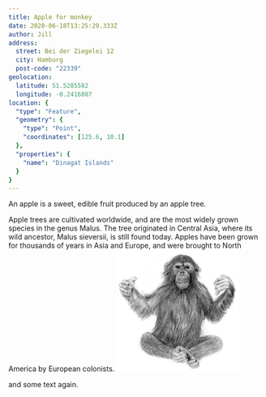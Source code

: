 ```yaml
---
title: Apple for monkey
date: 2020-06-18T13:25:29.333Z
author: Jill
address:
  street: Bei der Ziegelei 12
  city: Hamburg
  post-code: "22339"
geolocation:
  latitude: 51.5285582
  longitude: -0.2416807
location: {
  "type": "Feature",
  "geometry": {
    "type": "Point",
    "coordinates": [125.6, 10.1]
  },
  "properties": {
    "name": "Dinagat Islands"
  }
}
---
```

An apple is a sweet, edible fruit produced by an apple tree.

Apple trees are cultivated worldwide, and are the most widely grown species in
the genus Malus. The tree originated in Central Asia, where its wild ancestor,
Malus sieversii, is still found today. Apples have been grown for thousands of
years in Asia and Europe, and were brought to North America by European
colonists.
![My monkey](/assets/images/affe.jpg)

and some text again.
